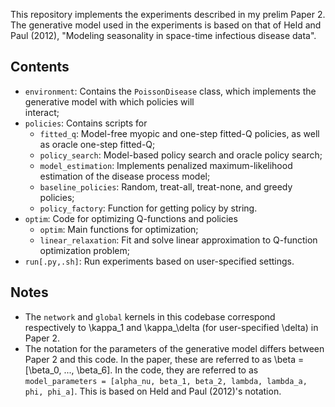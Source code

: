 This repository implements the experiments described in my prelim Paper 2. The generative model used 
in the experiments is based on that of Held and Paul (2012), "Modeling seasonality in space-time infectious
disease data".  


## Contents

- `environment`: Contains the `PoissonDisease` class, which implements the generative model with which policies will  
interact; 
- `policies`: Contains scripts for
    - `fitted_q`: Model-free myopic and one-step fitted-Q policies, as well as oracle one-step fitted-Q; 
    - `policy_search`: Model-based policy search and oracle policy search;
    - `model_estimation`: Implements penalized maximum-likelihood estimation of the disease process model; 
    - `baseline_policies`: Random, treat-all, treat-none, and greedy policies; 
    - `policy_factory`: Function for getting policy by string.
- `optim`: Code for optimizing Q-functions and policies  
    - `optim`: Main functions for optimization; 
    - `linear_relaxation`: Fit and solve linear approximation to Q-function optimization problem;
- `run[.py,.sh]`: Run experiments based on user-specified settings.  

## Notes

- The `network` and `global` kernels in this codebase correspond respectively to \kappa_1 and \kappa_\delta 
(for user-specified \delta) in Paper 2.
- The notation for the parameters of the generative model differs between Paper 2 and this code. In the
paper, these are referred to as \beta = [\beta_0, ..., \beta_6]. In the code, they are referred to as 
`model_parameters = [alpha_nu, beta_1, beta_2, lambda, lambda_a, phi, phi_a]`. This is based on 
Held and Paul (2012)'s notation.
